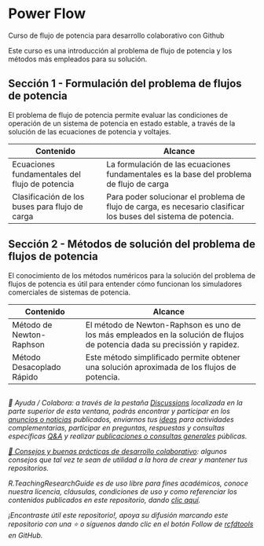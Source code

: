 # Power Flow  
Curso de flujo de potencia para desarrollo colaborativo con Github

Este curso es una introducción al problema de flujo de potencia y los métodos más empleados para su solución.

## Sección 1 - Formulación del problema de flujos de potencia

El problema de flujo de potencia permite evaluar las condiciones de operación de un sistema de potencia en estado estable, a través de la solución de las ecuaciones de potencia y voltajes.

| Contenido                                      | Alcance                                                                                                         |
|------------------------------------------------|-----------------------------------------------------------------------------------------------------------------|
| Ecuaciones fundamentales del flujo de potencia | La formulación de las ecuaciones fundamentales es la base del problema de flujo de carga                        |
| Clasificación de los buses para flujo de carga | Para poder solucionar el problema de flujo de carga, es necesario clasificar los buses del sistema de potencia. |

## Sección 2 - Métodos de solución del problema de flujos de potencia

El conocimiento de los métodos numéricos para la solución del problema de flujos de potencia es útil para entender cómo funcionan los simuladores comerciales de sistemas de potencia.

| Contenido                 | Alcance                                                                                                                    |
|---------------------------|----------------------------------------------------------------------------------------------------------------------------|
| Método de Newton-Raphson  | El método de Newton-Raphson es uno de los más empleados en la solución de flujos de potencia dada su precissión y rapidez. |
| Método Desacoplado Rápido | Este método simplificado permite obtener una solución aproximada de los flujos de potencia.                                |

##  

_:beginner: Ayuda / Colabora: a través de la pestaña _[Discussions](https://github.com/rcfdtools/R.TeachingResearchGuide/discussions)_ localizada en la parte superior de esta ventana, podrás encontrar y participar en los [_anuncios o noticias_](https://github.com/rcfdtools/R.TeachingResearchGuide/discussions/categories/announcements) publicados, enviarnos tus [_ideas_](https://github.com/rcfdtools/R.TeachingResearchGuide/discussions/categories/ideas) para actividades complementarias, participar en preguntas, respuestas y consultas específicas [_Q&A_](https://github.com/rcfdtools/R.TeachingResearchGuide/discussions/categories/q-a) y realizar [_publicaciones o consultas generales_](https://github.com/rcfdtools/R.TeachingResearchGuide/discussions/categories/general) públicas._

_[:blue_heart: Consejos y buenas prácticas de desarrollo colaborativo](BestPractice.md): algunos consejos que tal vez te sean de utilidad a la hora de crear y mantener tus repositorios._

_R.TeachingResearchGuide es de uso libre para fines académicos, conoce nuestra licencia, cláusulas, condiciones de uso y como referenciar los contenidos publicados en este repositorio, dando [clic aquí](LICENSE.md)._

_¡Encontraste útil este repositorio!, apoya su difusión marcando este repositorio con una ⭐ o síguenos dando clic en el botón Follow de [rcfdtools](https://github.com/rcfdtools) en GitHub._

##